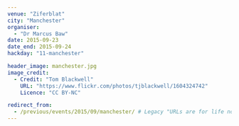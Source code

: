 ```yaml
---
venue: "Ziferblat"
city: "Manchester"
organiser:
  - "Dr Marcus Baw"
date: 2015-09-23
date_end: 2015-09-24
hackday: "11-manchester"

header_image: manchester.jpg
image_credit: 
  - Credit: "Tom Blackwell"
    URL: "https://www.flickr.com/photos/tjblackwell/1604324742"
    Licence: "CC BY-NC"

redirect_from:
  - /previous/events/2015/09/manchester/ # Legacy "URLs are for life not just for Christmas"
---
```

